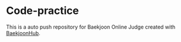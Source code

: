 # Code-practice
This is a auto push repository for Baekjoon Online Judge created with [BaekjoonHub](https://github.com/BaekjoonHub/BaekjoonHub).
